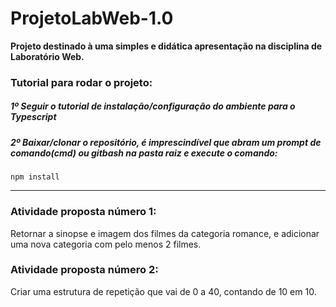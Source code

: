 # ProjetoLabWeb-1.0
**Projeto destinado à uma simples e didática apresentação na disciplina de Laboratório Web.**

### Tutorial para rodar o projeto:
##### 1º Seguir o tutorial de instalação/configuração do ambiente para o Typescript
##### 2º Baixar/clonar o repositório, é imprescindível que abram um prompt de comando(cmd) ou gitbash na pasta raiz e execute o comando:
```
npm install
```
-----------------------------------------------------------------
### Atividade proposta número 1:
Retornar a sinopse e imagem dos filmes da categoria romance, e adicionar uma nova categoria com pelo menos 2 filmes.

### Atividade proposta número 2:
Criar uma estrutura de repetição que vai de 0 a 40, contando de 10 em 10.
